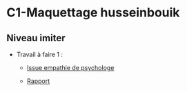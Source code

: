 # C1-Maquettage husseinbouik

## Niveau imiter
  
-  Travail à faire 1 :
  
     - [Issue empathie de psychologe ](https://github.com/cnmh/besoin/issues/120)

   -   [Rapport](https://cnmh.github.io/besoin/empathie-psychologue/rapport.html)
  